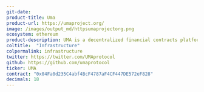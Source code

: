 ```yaml
---
git-date:
product-title: Uma
product-url: https://umaproject.org/
image: /images/output_md/httpsumaprojectorg.png
ecosystem: ethereum
product-description: UMA is a decentralized financial contracts platform built to enable Universal Market Access. [Interview with co-founder of UMA, Allison Lu.](/uma)
coltitle:  "Infrastructure"
colpermalink: infrastructure
twitter: https://twitter.com/UMAprotocol
github: https://github.com/umaprotocol
ticker: UMA
contract: "0x04Fa0d235C4abf4BcF4787aF4CF447DE572eF828"
decimals: 18
---
```

